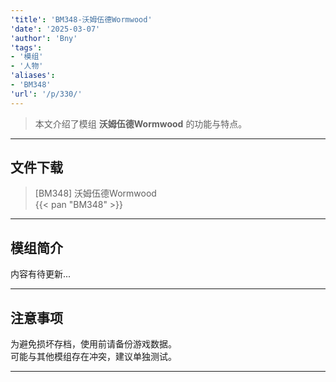 ```yaml
---
'title': 'BM348-沃姆伍德Wormwood'
'date': '2025-03-07'
'author': 'Bny'
'tags':
- '模组'
- '人物'
'aliases':
- 'BM348'
'url': '/p/330/'
---
```


> 本文介绍了模组 **沃姆伍德Wormwood** 的功能与特点。

---

## 文件下载

> [BM348] 沃姆伍德Wormwood  
{{< pan "BM348" >}}  

---

## 模组简介

>  
内容有待更新...  

---

## 注意事项

>  
为避免损坏存档，使用前请备份游戏数据。  
可能与其他模组存在冲突，建议单独测试。  

---

